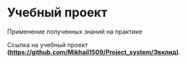 # Учебный проект
Применение полученных знаний на практике

Ссылка на учебный проект **(https://github.com/Mikhail1509/Project_system/Эвклид)**.
